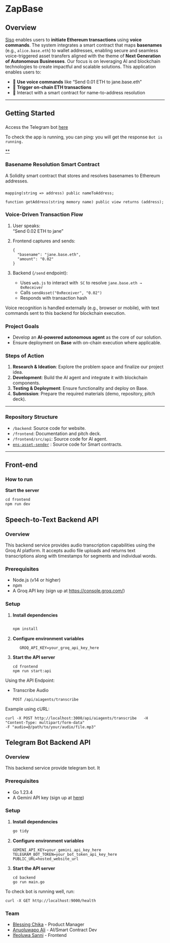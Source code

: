 # ZapBase

## Overview

[Siso]() enables users to **initiate Ethereum transactions** using **voice commands**. The system integrates a smart contract that maps **basenames** (e.g., `alice.base.eth`) to wallet addresses, enabling secure and seamless voice-triggered asset transfers aligned with the theme of **Next Generation of Autonomous Businesses**. Our focus is on leveraging AI and blockchain technologies to create impactful and scalable solutions.
This application enables users to:

- 🎤 **Use voice commands** like “Send 0.01 ETH to jane.base.eth”  
- 💸 **Trigger on-chain ETH transactions**  
- 🔗 Interact with a smart contract for name-to-address resolution  


---

## Getting Started

###
Access the Telegram bot [here](https://t.me/myUXCrushbot)

To check the app is running, you can ping: you will get the response `Bot is running.`

[**]()


### Basename Resolution Smart Contract

A Solidity smart contract that stores and resolves basenames to Ethereum addresses.

### 

```solidity
mapping(string => address) public nameToAddress;

function getAddress(string memory name) public view returns (address);
```

### Voice-Driven Transaction Flow

1. User speaks:  
   “Send 0.02 ETH to jane”

2. Frontend captures and sends:

   ```
   {
     "basename": "jane.base.eth",
     "amount": "0.02"
   }
   ```
3. Backend (`/send` endpoint):
   - Uses `web.js` to interact with` SC` to resolve `jane.base.eth → 0xReceiver`
   - Calls `sendAsset("0xReceiver", "0.02")`
   - Responds with transaction hash

Voice recognition is handled externally (e.g., browser or mobile), with text commands sent to this backend for blockchain execution.
### Project Goals
- Develop an **AI-powered autonomous agent** as the core of our solution.
- Ensure deployment on **Base** with on-chain execution where applicable.


### Steps of Action

1. **Research & Ideation**: Explore the problem space and finalize our project idea.
2. **Development**: Build the AI agent and integrate it with blockchain components.
3. **Testing & Deployment**: Ensure functionality and deploy on Base.
4. **Submission**: Prepare the required materials (demo, repository, pitch deck).

---

### Repository Structure

- `/backend`: Source code for website.
- `/frontend`: Documentation and pitch deck.
- `/frontend/src/api`: Source code for AI agent.
- [`ens-asset-sender`](https://github.com/kenkomu/ens-asset-sender) : Source code for Smart contracts.
---
## Front-end

### How to run
**Start the server**
   ```
   cd frontend
   npm run dev
   ```

## Speech-to-Text Backend API

### Overview
This backend service provides audio transcription capabilities using the Groq AI platform. It accepts audio file uploads and returns text transcriptions along with timestamps for segments and individual words.

### Prerequisites
- Node.js (v14 or higher)
- npm
- A Groq API key (sign up at https://console.groq.com/)

### Setup

1. **Install dependencies**
   ```bash

   npm install
   ```
2. **Configure environment variables**
   ```
      GROQ_API_KEY=your_groq_api_key_here
   ```

3. **Start the API server**
   ```
   cd frontend
   npm run start:api
   ```
Using the API Endpoint: 

- Transcribe Audio

   ``POST /api/aiagents/transcribe``


Example using cURL:

```
curl -X POST http://localhost:3000/api/aiagents/transcribe   -H "Content-Type: multipart/form-data"   
-F "audio=@/path/to/your/audio/file.mp3"
```

## Telegram Bot Backend API

### Overview
This backend service provide telegram bot. It 

### Prerequisites
- Go 1.23.4
- A Gemini API key (sign up at [here](https://aistudio.google.com/app/apikey))

### Setup

1. **Install dependencies**
   ```bash
   go tidy
   ```
2. **Configure environment variables**
   ```
   GEMINI_API_KEY=your_gemini_api_key_here
   TELEGRAM_BOT_TOKEN=your_bot_token_api_key_here
   PUBLIC_URL=hosted_website_url
   ```

3. **Start the API server**
   ```
   cd backend
   go run main.go
   ```

To check bot is running well, run:

```
curl -X GET http://localhost:9000/health
```


### Team
-  [Blessing Chika](https://www.linkedin.com/in/blessingchika) - Product Manager
- [Anuoluwapo Ali](https://github.com/Anuoluwapo25/)  - AI/Smart Contract Dev
- [Ifeoluwa Sanni](https://github.com/pheobeayo/) - Frontend


